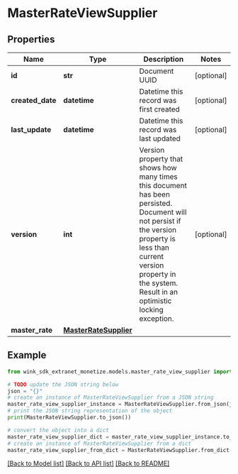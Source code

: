 # MasterRateViewSupplier


## Properties

Name | Type | Description | Notes
------------ | ------------- | ------------- | -------------
**id** | **str** | Document UUID | [optional] 
**created_date** | **datetime** | Datetime this record was first created | [optional] 
**last_update** | **datetime** | Datetime this record was last updated | [optional] 
**version** | **int** | Version property that shows how many times this document has been persisted. Document will not persist if the version property is less than current version property in the system. Result in an optimistic locking exception. | [optional] 
**master_rate** | [**MasterRateSupplier**](MasterRateSupplier.md) |  | 

## Example

```python
from wink_sdk_extranet_monetize.models.master_rate_view_supplier import MasterRateViewSupplier

# TODO update the JSON string below
json = "{}"
# create an instance of MasterRateViewSupplier from a JSON string
master_rate_view_supplier_instance = MasterRateViewSupplier.from_json(json)
# print the JSON string representation of the object
print(MasterRateViewSupplier.to_json())

# convert the object into a dict
master_rate_view_supplier_dict = master_rate_view_supplier_instance.to_dict()
# create an instance of MasterRateViewSupplier from a dict
master_rate_view_supplier_from_dict = MasterRateViewSupplier.from_dict(master_rate_view_supplier_dict)
```
[[Back to Model list]](../README.md#documentation-for-models) [[Back to API list]](../README.md#documentation-for-api-endpoints) [[Back to README]](../README.md)


